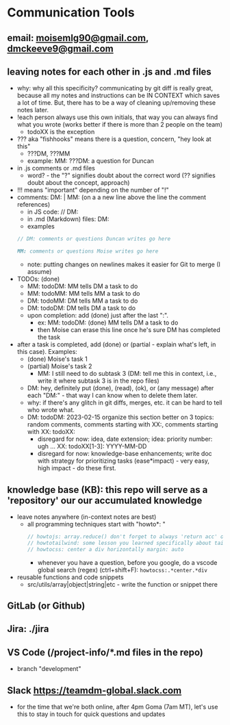 # Communication Tools

## email: moisemlg90@gmail.com, dmckeeve9@gmail.com

## leaving notes for each other in .js and .md files

- why: why all this specificity? communicating by git diff is really great, because all my notes and instructions can be IN CONTEXT which saves a lot of time. But, there has to be a way of cleaning up/removing these notes later.
- !each person always use this own initials, that way you can always find what you wrote (works better if there is more than 2 people on the team)
  - todoXX is the exception
- ??? aka "fishhooks" means there is a question, concern, "hey look at this"
  - ???DM, ???MM
  - example: MM: ???DM: a question for Duncan
- in .js comments or .md files
  - word? - the "?" signifies doubt about the correct word (?? signifies doubt about the concept, approach)
- !!! means "important" depending on the number of "!"
- comments: DM: | MM: (on a a new line above the line the comment references)
  - in JS code: // DM:
  - in .md (Markdown) files: DM:
  - examples
  ```js
  // DM: comments or questions Duncan writes go here
  ```
  ```markdown
  MM: comments or questions Moise writes go here
  ```
  - note: putting changes on newlines makes it easier for Git to merge (I assume)
- TODOs: (done)
  - MM: todoDM: MM tells DM a task to do
  - MM: todoMM: MM tells MM a task to do
  - DM: todoMM: DM tells MM a task to do
  - DM: todoDM: DM tells DM a task to do
  - upon completion: add (done) just after the last ":".
    - ex: MM: todoDM: (done) MM tells DM a task to do
    - then Moise can erase this line once he's sure DM has completed the task
- after a task is completed, add (done) or (partial - explain what's left, in this case). Examples:
  - (done) Moise's task 1
  - (partial) Moise's task 2
    - MM: I still need to do subtask 3 (DM: tell me this in context, i.e., write it where subtask 3 is in the repo files)
  - DM: hey, definitely put (done), (read), (ok), or (any message) after each "DM:" - that way I can know when to delete them later.
  - why: if there's any glitch in git diffs, merges, etc. it can be hard to tell who wrote what.
  - DM: todoDM: 2023-02-15 organize this section better on 3 topics: random comments, comments starting with XX:, comments starting with XX: todoXX:
    - disregard for now: idea, date extension; idea: priority number: ugh ... XX: todoXX[1-3]: YYYY-MM-DD
    - disregard for now: knowledge-base enhancements; write doc with strategy for prioritizing tasks (ease\*impact) - very easy, high impact - do these first.

## knowledge base (KB): this repo will serve as a 'repository' our our accumulated knowledge

- leave notes anywhere (in-context notes are best)
  - all programming techniques start with "howto\*: "
    ```js
    // howtojs: array.reduce() don't forget to always 'return acc' or you'll get a weird error that includes the number 7
    // howtotailwind: some lesson you learned specifically about tailwindcss
    // howtocss: center a div horizontally margin: auto
    ```
    - whenever you have a question, before you google, do a vscode global search (regex) (ctrl+shift+F): `howtocss:.*center.*div`
    <!-- This explanation is very concise, i liked it!. i had the idea of creating a specific file for how-to-stuff.md, where we can be accessing contents, or to create a specific files for each topic? That's fine to create a specific file for a topic if you want to focus on a topic. Putting howtos "inline" in your code is helpful because you see a real-world example. And, it is much faster, just write the howto and your done. DM: todoMM: give me a (ok) on this when you've understood the issue and no more questions, so that I can erase or make a permanent note.  (ok) -->
- reusable functions and code snippets
  - src/utils/array|object|string|etc - write the function or snippet there

## GitLab (or Github)

## Jira: ./jira

## VS Code (/project-info/\*.md files in the repo)

- branch "development"

## Slack https://teamdm-global.slack.com

- for the time that we're both online, after 4pm Goma (7am MT), let's use this to stay in touch for quick questions and updates
